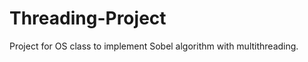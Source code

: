 Threading-Project
=================

Project for OS class to implement Sobel algorithm with multithreading.

